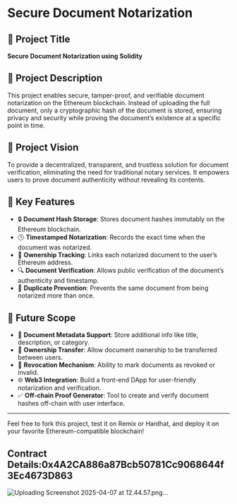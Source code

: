 # Secure Document Notarization

## 📌 Project Title
**Secure Document Notarization using Solidity**

## 📖 Project Description
This project enables secure, tamper-proof, and verifiable document notarization on the Ethereum blockchain. Instead of uploading the full document, only a cryptographic hash of the document is stored, ensuring privacy and security while proving the document’s existence at a specific point in time.

## 🌟 Project Vision
To provide a decentralized, transparent, and trustless solution for document verification, eliminating the need for traditional notary services. It empowers users to prove document authenticity without revealing its contents.

## 🔑 Key Features
- 🔒 **Document Hash Storage**: Stores document hashes immutably on the Ethereum blockchain.
- 🕒 **Timestamped Notarization**: Records the exact time when the document was notarized.
- 👤 **Ownership Tracking**: Links each notarized document to the user’s Ethereum address.
- 🔍 **Document Verification**: Allows public verification of the document’s authenticity and timestamp.
- 🛑 **Duplicate Prevention**: Prevents the same document from being notarized more than once.

## 🚀 Future Scope
- 📂 **Document Metadata Support**: Store additional info like title, description, or category.
- 🔄 **Ownership Transfer**: Allow document ownership to be transferred between users.
- 🧾 **Revocation Mechanism**: Ability to mark documents as revoked or invalid.
- 🌐 **Web3 Integration**: Build a front-end DApp for user-friendly notarization and verification.
- ✅ **Off-chain Proof Generator**: Tool to create and verify document hashes off-chain with user interface.

---

Feel free to fork this project, test it on Remix or Hardhat, and deploy it on your favorite Ethereum-compatible blockchain!

## Contract Details:0x4A2CA886a87Bcb50781Cc9068644f3Ec4673D863
![Uploading Screenshot 2025-04-07 at 12.44.57.png…]()
